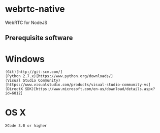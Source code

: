 # webrtc-native
WebRTC for NodeJS

## Prerequisite software

# Windows

```
(Git)[http://git-scm.com/]
(Python 2.7.x)[https://www.python.org/downloads/]
(Visual Studio Community)[https://www.visualstudio.com/products/visual-studio-community-vs]
(DirectX SDK)[https://www.microsoft.com/en-us/download/details.aspx?id=6812]
```

# OS X

```
XCode 3.0 or higher
```

